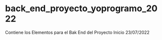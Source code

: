 # back_end_proyecto_yoprogramo_2022
Contiene los Elementos para el Bak End del Proyecto
Inicio 23/07/2022
